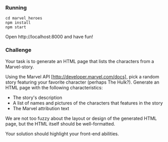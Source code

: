 ### Running
```
cd marvel_heroes
npm install
npm start
```
Open http://localhost:8000 and have fun!


### Challenge

Your task is to generate an HTML page that lists the characters from a
Marvel-story.

Using the Marvel API [http://developer.marvel.com/docs], pick a random story
featuring your favorite character (perhaps The Hulk?). Generate an HTML page
with the following characteristics:

* The story's description
* A list of names and pictures of the characters that features in the story
* The Marvel attribution text

We are not too fuzzy about the layout or design of the generated HTML
page, but the HTML itself should be well-formatted.

Your solution should highlight your front-end abilities.
